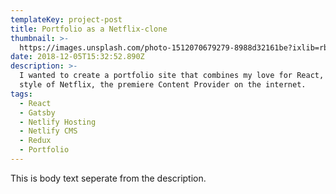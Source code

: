 ```yaml
---
templateKey: project-post
title: Portfolio as a Netflix-clone
thumbnail: >-
  https://images.unsplash.com/photo-1512070679279-8988d32161be?ixlib=rb-1.2.1&ixid=eyJhcHBfaWQiOjEyMDd9&auto=format&fit=crop&w=300&q=80
date: 2018-12-05T15:32:52.890Z
description: >-
  I wanted to create a portfolio site that combines my love for React, with the
  style of Netflix, the premiere Content Provider on the internet.
tags:
  - React
  - Gatsby
  - Netlify Hosting
  - Netlify CMS
  - Redux
  - Portfolio
---
```


This is body text seperate from the description.
